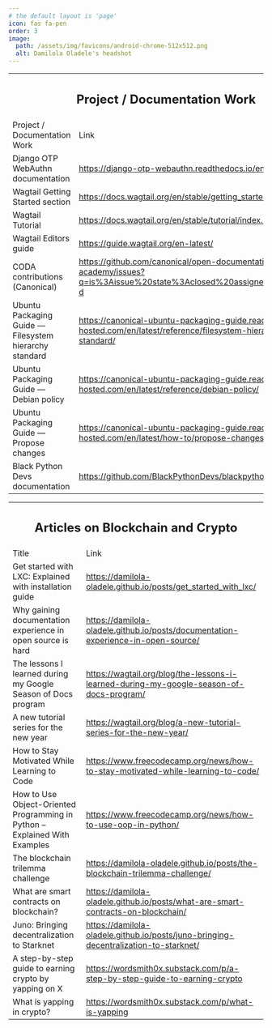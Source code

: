 ```yaml
---
# the default layout is 'page'
icon: fas fa-pen
order: 3
image:
  path: /assets/img/favicons/android-chrome-512x512.png
  alt: Damilola Oladele's headshot
---
```


<table>
  <tr>
   <td colspan="2" >
<h2 style="text-align: center">Project / Documentation Work</h2>


   </td>
  </tr>
  <tr>
   <td>Project / Documentation Work
   </td>
   <td>Link
   </td>
  </tr>
  <tr>
   <td>Django OTP WebAuthn documentation
   </td>
   <td><a href="https://django-otp-webauthn.readthedocs.io/en/latest/">https://django-otp-webauthn.readthedocs.io/en/latest/</a>
   </td>
  </tr>
  <tr>
   <td>Wagtail Getting Started section
   </td>
   <td><a href="https://docs.wagtail.org/en/stable/getting_started/index.html">https://docs.wagtail.org/en/stable/getting_started/index.html</a>
   </td>
  </tr>
  <tr>
   <td>Wagtail Tutorial
   </td>
   <td><a href="https://docs.wagtail.org/en/stable/tutorial/index.html">https://docs.wagtail.org/en/stable/tutorial/index.html</a>
   </td>
  </tr>
  <tr>
   <td>Wagtail Editors guide
   </td>
   <td><a href="https://guide.wagtail.org/en-latest/">https://guide.wagtail.org/en-latest/</a>
   </td>
  </tr>
  <tr>
   <td>CODA contributions (Canonical)
   </td>
   <td><a href="https://github.com/canonical/open-documentation-academy/issues?q=is%3Aissue%20state%3Aclosed%20assignee%3Aactivus-d">https://github.com/canonical/open-documentation-academy/issues?q=is%3Aissue%20state%3Aclosed%20assignee%3Aactivus-d</a>
   </td>
  </tr>
  <tr>
   <td>Ubuntu Packaging Guide — Filesystem hierarchy standard
   </td>
   <td><a href="https://canonical-ubuntu-packaging-guide.readthedocs-hosted.com/en/latest/reference/filesystem-hierarchy-standard/">https://canonical-ubuntu-packaging-guide.readthedocs-hosted.com/en/latest/reference/filesystem-hierarchy-standard/</a>
   </td>
  </tr>
  <tr>
   <td>Ubuntu Packaging Guide — Debian policy
   </td>
   <td><a href="https://canonical-ubuntu-packaging-guide.readthedocs-hosted.com/en/latest/reference/debian-policy/">https://canonical-ubuntu-packaging-guide.readthedocs-hosted.com/en/latest/reference/debian-policy/</a>
   </td>
  </tr>
  <tr>
   <td>Ubuntu Packaging Guide — Propose changes
   </td>
   <td><a href="https://canonical-ubuntu-packaging-guide.readthedocs-hosted.com/en/latest/how-to/propose-changes/">https://canonical-ubuntu-packaging-guide.readthedocs-hosted.com/en/latest/how-to/propose-changes/</a>
   </td>
  </tr>
  <tr>
   <td>Black Python Devs documentation
   </td>
   <td><a href="https://github.com/BlackPythonDevs/blackpythondevs">https://github.com/BlackPythonDevs/blackpythondevs</a>
   </td>
  </tr>
</table>



<table>
  <tr>
   <td colspan="2" >
<h2 style="text-align: center">Articles on Blockchain and Crypto</h2>


   </td>
  </tr>
  <tr>
   <td>Title
   </td>
   <td>Link
   </td>
  </tr>
  <tr>
   <td>Get started with LXC: Explained with installation guide
   </td>
   <td><a href="https://damilola-oladele.github.io/posts/get_started_with_lxc/">https://damilola-oladele.github.io/posts/get_started_with_lxc/</a> 
   </td>
  </tr>
  <tr>
   <td>Why gaining documentation experience in open source is hard
   </td>
   <td><a href="https://damilola-oladele.github.io/posts/documentation-experience-in-open-source/">https://damilola-oladele.github.io/posts/documentation-experience-in-open-source/</a> 
   </td>
  </tr>
  <tr>
   <td>The lessons I learned during my Google Season of Docs program
   </td>
   <td><a href="https://wagtail.org/blog/the-lessons-i-learned-during-my-google-season-of-docs-program/">https://wagtail.org/blog/the-lessons-i-learned-during-my-google-season-of-docs-program/</a> 
   </td>
  </tr>
  <tr>
   <td>A new tutorial series for the new year
   </td>
   <td><a href="https://wagtail.org/blog/a-new-tutorial-series-for-the-new-year/">https://wagtail.org/blog/a-new-tutorial-series-for-the-new-year/</a> 
   </td>
  </tr>
  <tr>
   <td>How to Stay Motivated While Learning to Code
   </td>
   <td><a href="https://www.freecodecamp.org/news/how-to-stay-motivated-while-learning-to-code/">https://www.freecodecamp.org/news/how-to-stay-motivated-while-learning-to-code/</a> 
   </td>
  </tr>
  <tr>
   <td>How to Use Object-Oriented Programming in Python – Explained With Examples
   </td>
   <td><a href="https://www.freecodecamp.org/news/how-to-use-oop-in-python/">https://www.freecodecamp.org/news/how-to-use-oop-in-python/</a> 
   </td>
  </tr>
  <tr>
   <td>The blockchain trilemma challenge
   </td>
   <td><a href="https://damilola-oladele.github.io/posts/the-blockchain-trilemma-challenge/">https://damilola-oladele.github.io/posts/the-blockchain-trilemma-challenge/</a> 
   </td>
  </tr>
  <tr>
   <td>What are smart contracts on blockchain?
   </td>
   <td><a href="https://damilola-oladele.github.io/posts/what-are-smart-contracts-on-blockchain/">https://damilola-oladele.github.io/posts/what-are-smart-contracts-on-blockchain/</a> 
   </td>
  </tr>
  <tr>
   <td>Juno: Bringing decentralization to Starknet
   </td>
   <td><a href="https://damilola-oladele.github.io/posts/juno-bringing-decentralization-to-starknet/">https://damilola-oladele.github.io/posts/juno-bringing-decentralization-to-starknet/</a> 
   </td>
  </tr>
  <tr>
   <td>A step-by-step guide to earning crypto by yapping on X
   </td>
   <td><a href="https://wordsmith0x.substack.com/p/a-step-by-step-guide-to-earning-crypto">https://wordsmith0x.substack.com/p/a-step-by-step-guide-to-earning-crypto</a> 
   </td>
  </tr>
  <tr>
   <td>What is yapping in crypto?
   </td>
   <td><a href="https://wordsmith0x.substack.com/p/what-is-yapping">https://wordsmith0x.substack.com/p/what-is-yapping</a> 
   </td>
  </tr>
</table>
